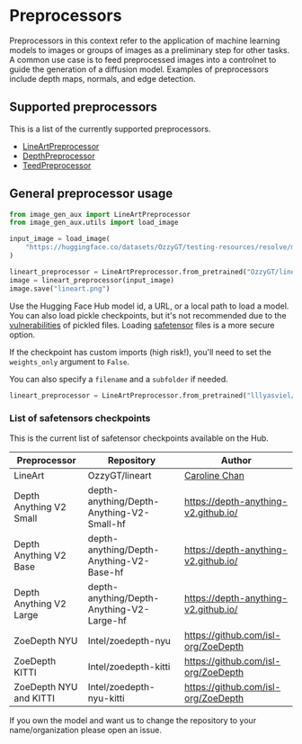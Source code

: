 # Preprocessors

Preprocessors in this context refer to the application of machine learning models to images or groups of images as a preliminary step for other tasks. A common use case is to feed preprocessed images into a controlnet to guide the generation of a diffusion model. Examples of preprocessors include depth maps, normals, and edge detection.

## Supported preprocessors

This is a list of the currently supported preprocessors.

* [LineArtPreprocessor](https://github.com/asomoza/image_gen_aux/blob/main/src/image_gen_aux/preprocessors/lineart/README.md)
* [DepthPreprocessor](https://github.com/asomoza/image_gen_aux/blob/main/src/image_gen_aux/preprocessors/depth/README.md)
* [TeedPreprocessor](https://github.com/asomoza/image_gen_aux/blob/main/src/image_gen_aux/preprocessors/teed/README.md)

## General preprocessor usage

```python
from image_gen_aux import LineArtPreprocessor
from image_gen_aux.utils import load_image

input_image = load_image(
    "https://huggingface.co/datasets/OzzyGT/testing-resources/resolve/main/simple_upscale/hippowaffle.png"
)

lineart_preprocessor = LineArtPreprocessor.from_pretrained("OzzyGT/lineart").to("cuda")
image = lineart_preprocessor(input_image)
image.save("lineart.png")
```

Use the Hugging Face Hub model id, a URL, or a local path to load a model. You can also load pickle checkpoints, but it's not recommended due to the [vulnerabilities](https://docs.python.org/3/library/pickle.html) of pickled files. Loading [safetensor](https://hf.co/docs/safetensors/index) files is a more secure option.

If the checkpoint has custom imports (high risk!), you'll need to set the `weights_only` argument to `False`.

You can also specify a `filename` and a `subfolder` if needed.

```python
lineart_preprocessor = LineArtPreprocessor.from_pretrained("lllyasviel/Annotators", filename="sk_model.pth", weights_only=False).to("cuda")
```

### List of safetensors checkpoints

This is the current list of safetensor checkpoints available on the Hub.

|Preprocessor|Repository|Author|
|---|---|---|
|LineArt|OzzyGT/lineart|[Caroline Chan](https://github.com/carolineec)|
|Depth Anything V2 Small|depth-anything/Depth-Anything-V2-Small-hf|<https://depth-anything-v2.github.io/>|
|Depth Anything V2 Base|depth-anything/Depth-Anything-V2-Base-hf|<https://depth-anything-v2.github.io/>|
|Depth Anything V2 Large|depth-anything/Depth-Anything-V2-Large-hf|<https://depth-anything-v2.github.io/>|
|ZoeDepth NYU|Intel/zoedepth-nyu|<https://github.com/isl-org/ZoeDepth>|
|ZoeDepth KITTI|Intel/zoedepth-kitti|<https://github.com/isl-org/ZoeDepth>|
|ZoeDepth NYU and KITTI|Intel/zoedepth-nyu-kitti|<https://github.com/isl-org/ZoeDepth>|

If you own the model and want us to change the repository to your name/organization please open an issue.
